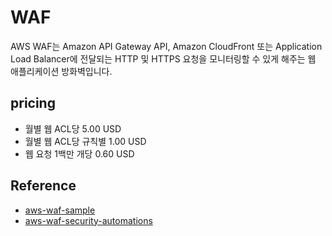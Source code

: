 # WAF

AWS WAF는 Amazon API Gateway API, Amazon CloudFront 또는 Application Load Balancer에 전달되는 HTTP 및 HTTPS 요청을 모니터링할 수 있게 해주는 웹 애플리케이션 방화벽입니다.

## pricing

* 월별 웹 ACL당 5.00 USD
* 월별 웹 ACL당 규칙별 1.00 USD
* 웹 요청 1백만 개당 0.60 USD

## Reference

* [aws-waf-sample](https://github.com/aws-samples/aws-waf-sample/tree/master/waf-owasp-top-10)
* [aws-waf-security-automations](https://github.com/awslabs/aws-waf-security-automations)
